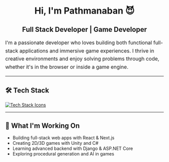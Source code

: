 <div align="center">

  # **Hi, I'm Pathmanaban 😈**  
  ## Full Stack Developer | Game Developer
</div>

<p style="max-width: 600px; font-size: 16px; line-height: 1.6;">
  I'm a passionate developer who loves building both functional full-stack applications and immersive game experiences.  
  I thrive in creative environments and enjoy solving problems through code, whether it's in the browser or inside a game engine.
</p>
<hr/>
  
## 🛠️ Tech Stack
<p>
  <a href="https://skillicons.dev">
    <img src="https://skillicons.dev/icons?i=html,css,js,tailwind,bootstrap,react,py,java,cs,unity,dotnet,django,spring,nodejs,nextjs,express,mongodb,mysql,docker,git" alt="Tech Stack Icons" />
  </a>
</p>
<hr>

## 🚀 What I'm Working On

- Building full-stack web apps with React & Next.js  
- Creating 2D/3D games with Unity and C#  
- Learning advanced backend with Django & ASP.NET Core
- Exploring procedural generation and AI in games
